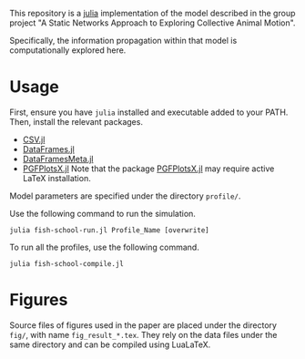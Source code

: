 This repository is a [julia](https://github.com/JuliaLang/julia) implementation of the model described in the group project "A Static Networks Approach to Exploring Collective Animal Motion".

Specifically, the information propagation within that model is computationally explored here.

# Usage
First, ensure you have `julia` installed and executable added to your PATH. Then, install the relevant packages.
- [CSV.jl](https://csv.juliadata.org/stable/)
- [DataFrames.jl](https://github.com/JuliaData/DataFrames.jl)
- [DataFramesMeta.jl](https://github.com/JuliaData/DataFramesMeta.jl)
- [PGFPlotsX.jl](https://github.com/kristofferc/PGFPlotsX.jl)
Note that the package [PGFPlotsX.jl](https://github.com/kristofferc/PGFPlotsX.jl) may require active LaTeX installation.

Model parameters are specified under the directory `profile/`.


Use the following command to run the simulation.
```shell
julia fish-school-run.jl Profile_Name [overwrite]
```

To run all the profiles, use the following command.
```shell
julia fish-school-compile.jl
```


# Figures
Source files of figures used in the paper are placed under the directory `fig/`, with name `fig_result_*.tex`. They rely on the data files under the same directory and can be compiled using LuaLaTeX.

